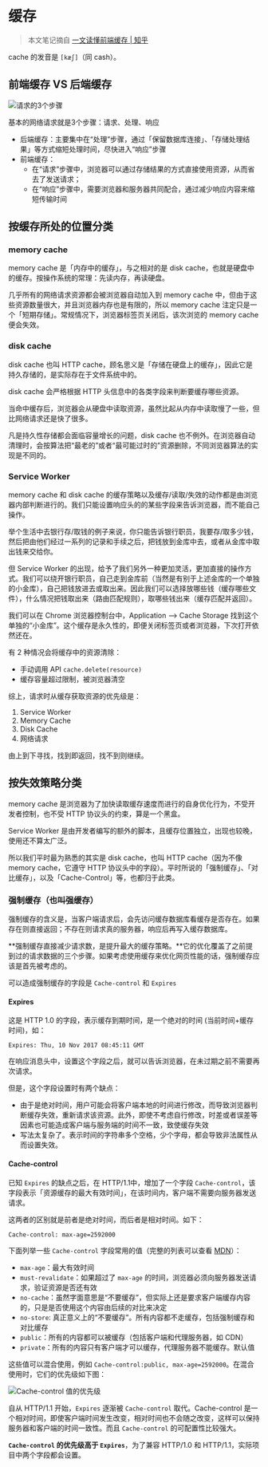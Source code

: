 # 缓存

> 本文笔记摘自 [一文读懂前端缓存 | 知乎](https://zhuanlan.zhihu.com/p/44789005)

cache 的发音是 `[kæʃ]`（同 cash）。

## 前端缓存 VS 后端缓存

![请求的3个步骤](https://pic3.zhimg.com/80/v2-05f4e6a5aaac9fce4d2a7a2fcc652c9e_1440w.jpg)

基本的网络请求就是3个步骤：请求、处理、响应

* 后端缓存：主要集中在“处理”步骤，通过「保留数据库连接」、「存储处理结果」等方式缩短处理时间，尽快进入“响应”步骤
* 前端缓存：
  * 在“请求”步骤中，浏览器可以通过存储结果的方式直接使用资源，从而省去了发送请求；
  * 在“响应”步骤中，需要浏览器和服务器共同配合，通过减少响应内容来缩短传输时间

## 按缓存所处的位置分类

### memory cache

memory cache 是「内存中的缓存」，与之相对的是 disk cache，也就是硬盘中的缓存。按操作系统的常理：先读内存，再读硬盘。

几乎所有的网络请求资源都会被浏览器自动加入到 memory cache 中，但由于这些资源数量很大，并且浏览器内存也是有限的，所以 memory cache 注定只是一个「短期存储」。常规情况下，浏览器标签页关闭后，该次浏览的 memory cache 便会失效。

### disk cache

disk cache 也叫 HTTP cache，顾名思义是「存储在硬盘上的缓存」，因此它是持久存储的，是实际存在于文件系统中的。

disk cache 会严格根据 HTTP 头信息中的各类字段来判断要缓存哪些资源。

当命中缓存后，浏览器会从硬盘中读取资源，虽然比起从内存中读取慢了一些，但比网络请求还是快了很多。

凡是持久性存储都会面临容量增长的问题，disk cache 也不例外。在浏览器自动清理时，会按算法把“最老的”或者“最可能过时的”资源删除，不同浏览器算法的实现是不同的。

### Service Worker

memory cache 和 disk cache 的缓存策略以及缓存/读取/失效的动作都是由浏览器内部判断进行的。我们只能设置响应头的的某些字段来告诉浏览器，而不能自己操作。

举个生活中去银行存/取钱的例子来说，你只能告诉银行职员，我要存/取多少钱，然后把由他们经过一系列的记录和手续之后，把钱放到金库中去，或者从金库中取出钱来交给你。

但 Service Worker 的出现，给予了我们另外一种更加灵活，更加直接的操作方式。我们可以绕开银行职员，自己走到金库前（当然是有别于上述金库的一个单独的小金库），自己把钱放进去或取出来。因此我们可以选择放哪些钱（缓存哪些文件），什么情况把钱取出来（路由匹配规则），取哪些钱出来（缓存匹配并返回）。

我们可以在 Chrome 浏览器控制台中，Application --> Cache Storage 找到这个单独的“小金库”。这个缓存是永久性的，即便关闭标签页或者浏览器，下次打开依然还在。

有 2 种情况会将缓存中的资源清除：

* 手动调用 API `cache.delete(resource)`
* 缓存容量超过限制，被浏览器清空

综上，请求时从缓存获取资源的优先级是：

1. Service Worker
2. Memory Cache
3. Disk Cache
4. 网络请求

由上到下寻找，找到即返回，找不到则继续。

## 按失效策略分类

memory cache 是浏览器为了加快读取缓存速度而进行的自身优化行为，不受开发者控制，也不受 HTTP 协议头的约束，算是一个黑盒。

Service Worker 是由开发者编写的额外的脚本，且缓存位置独立，出现也较晚，使用还不算太广泛。

所以我们平时最为熟悉的其实是 disk cache，也叫 HTTP cache（因为不像 memory cache，它遵守 HTTP 协议头中的字段）。平时所说的「强制缓存」、「对比缓存」，以及「Cache-Control」等，也都归于此类。

### 强制缓存（也叫强缓存）

强制缓存的含义是，当客户端请求后，会先访问缓存数据库看缓存是否存在。如果存在则直接返回；不存在则请求真的服务器，响应后再写入缓存数据库。

**强制缓存直接减少请求数，是提升最大的缓存策略。**它的优化覆盖了之前提到过的请求数据的三个步骤。如果考虑使用缓存来优化网页性能的话，强制缓存应该是首先被考虑的。

可以造成强制缓存的字段是 `Cache-control` 和 `Expires`

#### Expires

这是 HTTP 1.0 的字段，表示缓存到期时间，是一个绝对的时间 (当前时间+缓存时间)，如：

`Expires: Thu, 10 Nov 2017 08:45:11 GMT`

在响应消息头中，设置这个字段之后，就可以告诉浏览器，在未过期之前不需要再次请求。

但是，这个字段设置时有两个缺点：

* 由于是绝对时间，用户可能会将客户端本地的时间进行修改，而导致浏览器判断缓存失效，重新请求该资源。此外，即使不考虑自行修改，时差或者误差等因素也可能造成客户端与服务端的时间不一致，致使缓存失效
* 写法太复杂了。表示时间的字符串多个空格，少个字母，都会导致非法属性从而设置失效。

#### Cache-control

已知 `Expires` 的缺点之后，在 HTTP/1.1中，增加了一个字段 `Cache-control`，该字段表示「资源缓存的最大有效时间」，在该时间内，客户端不需要向服务器发送请求。

这两者的区别就是前者是绝对时间，而后者是相对时间。如下：

`Cache-control: max-age=2592000`

下面列举一些 `Cache-control` 字段常用的值（完整的列表可以查看 [MDN](https://developer.mozilla.org/zh-CN/docs/Web/HTTP/Headers/Cache-Control)）：

* `max-age`：最大有效时间
* `must-revalidate`：如果超过了 `max-age` 的时间，浏览器必须向服务器发送请求，验证资源是否还有效
* `no-cache`：虽然字面意思是“不要缓存”，但实际上还是要求客户端缓存内容的，只是是否使用这个内容由后续的对比来决定
* `no-store`: 真正意义上的“不要缓存”。所有内容都不走缓存，包括强制缓存和对比缓存
* `public`：所有的内容都可以被缓存（包括客户端和代理服务器，如 CDN）
* `private`：所有的内容只有客户端才可以缓存，代理服务器不能缓存。默认值

这些值可以混合使用，例如 `Cache-control:public, max-age=2592000`。在混合使用时，它们的优先级如下图：

![Cache-control 值的优先级](https://pic1.zhimg.com/v2-9af573cd1971b2e0260ec9f38ef96650_r.jpg)

自从 HTTP/1.1 开始，`Expires` 逐渐被 `Cache-control` 取代。Cache-control 是一个相对时间，即使客户端时间发生改变，相对时间也不会随之改变，这样可以保持服务器和客户端的时间一致性。而且 `Cache-control` 的可配置性比较强大。

**`Cache-control` 的优先级高于 `Expires`**，为了兼容 HTTP/1.0 和 HTTP/1.1，实际项目中两个字段都会设置。

